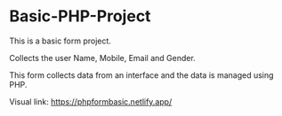# Basic-PHP-Project
This is a basic form project.

Collects the user Name, Mobile, Email and Gender.

This form collects data from an interface and the data is managed using PHP.

Visual link: https://phpformbasic.netlify.app/
